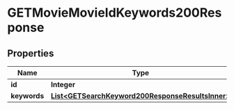 

# GETMovieMovieIdKeywords200Response


## Properties

| Name | Type | Description | Notes |
|------------ | ------------- | ------------- | -------------|
|**id** | **Integer** |  |  [optional] |
|**keywords** | [**List&lt;GETSearchKeyword200ResponseResultsInner&gt;**](GETSearchKeyword200ResponseResultsInner.md) |  |  [optional] |



